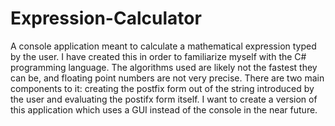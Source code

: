 # Expression-Calculator
A console application meant to calculate a mathematical expression typed by the user. I have created this in order to familiarize myself with the C# programming language. The algorithms used are likely not the fastest they can be, and floating point numbers are not very precise. There are two main components to it: creating the postfix form out of the string introduced by the user and evaluating the postifx form itself. I want to create a version of this application which uses a GUI instead of the console in the near future.
